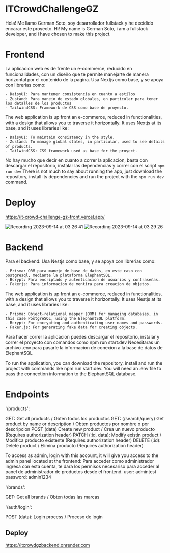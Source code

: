 # ITCrowdChallengeGZ

Hola! Me llamo German Soto, soy desarrollador fullstack y he decidido encarar este proyecto. 
Hi! My name is German Soto, i am a fullstack developer, and i have chosen to make this project.


# Frontend 

La aplicacion web es de frente un e-commerce, reducido en funcionalidades, con un diseño que te permite manejarte de manera horizontal por el contenido de la pagina. 
Usa Nextjs como base, y se apoya con librerias como: 

    - DaisyUI: Para mantener consistencia en cuanto a estilos
    - Zustand: Para manejo de estado globales, en particular para tener los detalles de los productos 
    - TailwindCSS: Framework de CSS como base de proyecto. 

The web application is up front an e-commerce, reduced in functionalities, with a design that allows you to traverse it horizontally. 
It uses Nextjs at its base, and it uses libraries like: 


    - DaisyUI: To maintain consistency in the style.
    - Zustand: To manage global states, in particular, used to see details of products.
    - TailwindCSS: CSS framework used as base for the proyect.



No hay mucho que decir en cuanto a correr la aplicacion, basta con descargar el repositorio, instalar las dependencias y correr con el script ```npm run dev```
There is not much to say about running the app, just download the repository, install its dependencies and run the project with the ```npm run dev ``` command. 


# Deploy 

https://it-crowd-challenge-gz-front.vercel.app/

![Recording 2023-09-14 at 03 26 41](https://github.com/Gerzulet/ITCrowdChallengeGZFront/assets/92329156/e205dfca-65a9-4890-b7a1-47e8def1e403)
![Recording 2023-09-14 at 03 29 26](https://github.com/Gerzulet/ITCrowdChallengeGZFront/assets/92329156/e367efe8-d58b-41ec-9104-9cec5129bf0c)

# Backend


Para el backend:
Usa Nestjs como base, y se apoya con librerias como: 

    - Prisma: ORM para manejo de base de datos, en este caso con postgresql, mediante la plataforma ElephantSQL.
    - Bcrypt: Para encriptado y autenticacion de usuarios y contraseñas.
    - Fakerjs: Para informacion de mentira para creacion de objetos.

The web application is up front an e-commerce, reduced in functionalities, with a design that allows you to traverse it horizontally. 
It uses Nestjs at its base, and it uses libraries like:



    - Prisma: Object-relational mapper (ORM) for managing databases, in this case PostgreSQL, using the ElephantSQL platform.
    - Bcrypt: For encrypting and authenticating user names and passwords.
    - Faker.js: For generating fake data for creating objects.




Para hacer correr la aplicacion puedes descargar el repositorio, instalar y correr el proyecto con comandos como npm run start:dev
Necesitaras un archivo .env para pasarle la informacion de conexion a la base de datos de ElephantSQL



To run the application, you can download the repository, install and run the project with commands like npm run start:dev.
You will need an .env file to pass the connection information to the ElephantSQL database.


# Endpoints 

'/products': 

GET: Get all products / Obten todos los productos
GET: (/search/query) Get product by name or description / Obten productos por nombre o por descripcion 
POST (data) Create new product / Crea un nuevo producto (Requires authorization header)
PATCH (:id, data): Modify existin product / Modifica producto existente (Requires authorization header)
DELETE (:id): Delete product / Elimina producto (Requires authorization header)

To access as admin, login with this account, it will give you access to the admin panel located at the frontend: 
Para acceder como administrador ingresa con esta cuenta, te dara los permisos necesariso para acceder al panel de administrador de productos desde el frontend.
user: admintest
password: admin1234 


'/brands': 

GET: Get all brands / Obten todas las marcas

'/auth/login': 

POST (data): Login process / Proceso de login


## Deploy 

https://itcrowdgzbackend.onrender.com



   
